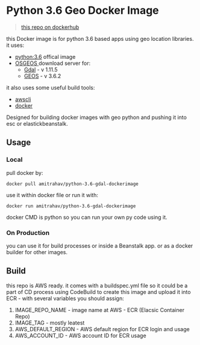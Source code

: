 # Python 3.6 Geo Docker Image
> [this repo on dockerhub](https://hub.docker.com/r/amitrahav/python-3.6-gdal-dockerimage/)

this Docker image is for python 3.6 based apps using geo location libraries.
it uses:
* [python:3.6](https://hub.docker.com/_/python/) offical image
* [OSGEOS ](http://www.osgeo.org/) download server for:
    * [Gdal](http://www.gdal.org/) - v 1.11.5
    * [GEOS](http://geos.osgeo.org/) - v 3.6.2

it also uses some useful build tools:
* [awscli]()
* [docker]()

Designed for building docker images with geo python and pushing it into esc or elastickbeanstalk.
## Usage
### Local
pull docker by:
```
docker pull amitrahav/python-3.6-gdal-dockerimage
```

use it within docker file or run it with:
```
docker run amitrahav/python-3.6-gdal-dockerimage
```
docker CMD is python so you can run your own py code using it.
### On Production

you can use it for build processes or inside a Beanstalk app. or as a docker builder for other images.

## Build
this repo is AWS ready.
it comes with a buildspec.yml file so it could be a part of CD process using CodeBuild to create this image and upload it into ECR - with several variables you should assign:
1. IMAGE_REPO_NAME - image name at AWS - ECR (Elacsic Container Repo)
2. IMAGE_TAG - mostly leatest
3. AWS_DEFAULT_REGION - AWS default region for ECR login and usage
4. AWS_ACCOUNT_ID - AWS account ID for ECR usage
